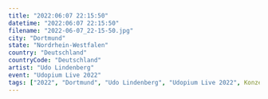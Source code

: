 ```yaml
---
title: "2022:06:07 22:15:50"
datetime: "2022:06:07 22:15:50"
filename: "2022-06-07_22-15-50.jpg"
city: "Dortmund"
state: "Nordrhein-Westfalen"
country: "Deutschland"
countryCode: "Deutschland"
artist: "Udo Lindenberg"
event: "Udopium Live 2022"
tags: ["2022", "Dortmund", "Udo Lindenberg", "Udopium Live 2022", Konzert, "Deutschland"]
---
```

